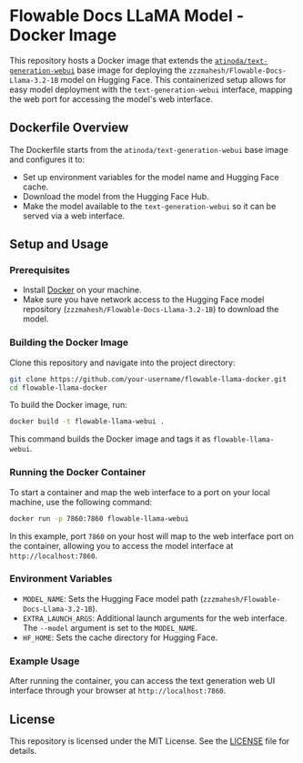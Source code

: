 # Flowable Docs LLaMA Model - Docker Image

This repository hosts a Docker image that extends the [`atinoda/text-generation-webui`](https://hub.docker.com/r/atinoda/text-generation-webui) base image for deploying the `zzzmahesh/Flowable-Docs-Llama-3.2-1B` model on Hugging Face. This containerized setup allows for easy model deployment with the `text-generation-webui` interface, mapping the web port for accessing the model's web interface.

## Dockerfile Overview

The Dockerfile starts from the `atinoda/text-generation-webui` base image and configures it to:
- Set up environment variables for the model name and Hugging Face cache.
- Download the model from the Hugging Face Hub.
- Make the model available to the `text-generation-webui` so it can be served via a web interface.

## Setup and Usage

### Prerequisites

- Install [Docker](https://docs.docker.com/get-docker/) on your machine.
- Make sure you have network access to the Hugging Face model repository (`zzzmahesh/Flowable-Docs-Llama-3.2-1B`) to download the model.

### Building the Docker Image

Clone this repository and navigate into the project directory:

```bash
git clone https://github.com/your-username/flowable-llama-docker.git
cd flowable-llama-docker
```

To build the Docker image, run:

```bash
docker build -t flowable-llama-webui .
```

This command builds the Docker image and tags it as `flowable-llama-webui`.

### Running the Docker Container

To start a container and map the web interface to a port on your local machine, use the following command:

```bash
docker run -p 7860:7860 flowable-llama-webui
```

In this example, port `7860` on your host will map to the web interface port on the container, allowing you to access the model interface at `http://localhost:7860`.

### Environment Variables

- `MODEL_NAME`: Sets the Hugging Face model path (`zzzmahesh/Flowable-Docs-Llama-3.2-1B`).
- `EXTRA_LAUNCH_ARGS`: Additional launch arguments for the web interface. The `--model` argument is set to the `MODEL_NAME`.
- `HF_HOME`: Sets the cache directory for Hugging Face.

### Example Usage

After running the container, you can access the text generation web UI interface through your browser at `http://localhost:7860`.

## License

This repository is licensed under the MIT License. See the [LICENSE](https://github.com/maheshyaddanapudi/flowable-docs-llama/blob/main/LICENSE) file for details.
